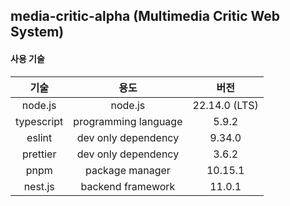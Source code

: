 ## media-critic-alpha (Multimedia Critic Web System)

#### 사용 기술

|     기술     |          용도          |      버전       |
|:----------:|:--------------------:|:-------------:|
|  node.js   |       node.js        | 22.14.0 (LTS) |
| typescript | programming language |     5.9.2     |
|   eslint   | dev only dependency  |    9.34.0     |
|  prettier  | dev only dependency  |     3.6.2     |
|    pnpm    |   package manager    |    10.15.1    |
|  nest.js   |  backend framework   |    11.0.1     |
